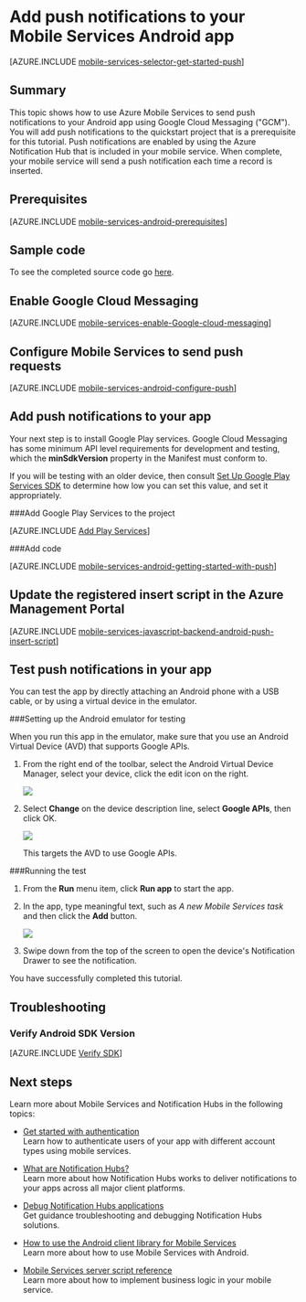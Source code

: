 
<properties
	pageTitle="Get started with push notifications (Android JavaScript) | Windows Azure"
	description="Learn how to use Azure Mobile Services to send push notifications to your Android JavaScript app."
	services="mobile-services, notification-hubs"
	documentationCenter="android"
	authors="RickSaling"
	writer="ricksal"
	manager="dwrede"
	editor=""/>

<tags 
	ms.service="mobile-services" 
	ms.date="10/06/2015"
	wacn.date=""/>


# Add push notifications to your Mobile Services Android app

[AZURE.INCLUDE [mobile-services-selector-get-started-push](../includes/mobile-services-selector-get-started-push.md)]

## Summary

This topic shows how to use Azure Mobile Services to send push notifications to your Android app using Google Cloud Messaging ("GCM"). You will add push notifications to the quickstart project that is a prerequisite for this tutorial. Push notifications are enabled by using the Azure Notification Hub that is included in your mobile service. When complete, your mobile service will send a push notification each time a record is inserted.

## Prerequisites

[AZURE.INCLUDE [mobile-services-android-prerequisites](../includes/mobile-services-android-prerequisites.md)]

## Sample code
To see the completed source code go [here](https://github.com/Azure/mobile-services-samples/tree/master/GettingStartedWithPush).

## Enable Google Cloud Messaging

[AZURE.INCLUDE [mobile-services-enable-Google-cloud-messaging](../includes/mobile-services-enable-google-cloud-messaging.md)]

## Configure Mobile Services to send push requests

[AZURE.INCLUDE [mobile-services-android-configure-push](../includes/mobile-services-android-configure-push.md)]

## Add push notifications to your app



Your next step is to install Google Play services. Google Cloud Messaging has some minimum API level requirements for development and testing, which the **minSdkVersion** property in the Manifest must conform to. 

If you will be testing with an older device, then consult [Set Up Google Play Services SDK] to determine how low you can set this value, and set it appropriately.

###Add Google Play Services to the project

[AZURE.INCLUDE [Add Play Services](../includes/mobile-services-add-google-play-services.md)]

###Add code

[AZURE.INCLUDE [mobile-services-android-getting-started-with-push](../includes/mobile-services-android-getting-started-with-push.md)]


## Update the registered insert script in the Azure Management Portal

[AZURE.INCLUDE [mobile-services-javascript-backend-android-push-insert-script](../includes/mobile-services-javascript-backend-android-push-insert-script.md)]


## Test push notifications in your app

You can test the app by directly attaching an Android phone with a USB cable, or by using a virtual device in the emulator.

###Setting up the Android emulator for testing

When you run this app in the emulator, make sure that you use an Android Virtual Device (AVD) that supports Google APIs.

1. From the right end of the toolbar, select the Android Virtual Device Manager, select your device, click the edit icon on the right.

	![](./media/mobile-services-javascript-backend-android-get-started-push/mobile-services-android-virtual-device-manager.png)

2. Select **Change** on the device description line, select **Google APIs**,  then click OK.

   	![](./media/mobile-services-javascript-backend-android-get-started-push/mobile-services-android-virtual-device-manager-edit.png)

	This targets the AVD to use Google APIs.

###Running the test

1. From the **Run** menu item, click **Run app** to start the app.

2. In the app, type meaningful text, such as _A new Mobile Services task_ and then click the **Add** button.

  	![](./media/mobile-services-javascript-backend-android-get-started-push/mobile-quickstart-push1-android.png)

3. Swipe down from the top of the screen to open the device's Notification Drawer to see the notification.


You have successfully completed this tutorial.

## Troubleshooting

### Verify Android SDK Version

[AZURE.INCLUDE [Verify SDK](../includes/mobile-services-verify-android-sdk-version.md)]

## Next steps

<!---This tutorial demonstrated the basics of enabling an Android app to use Mobile Services and Notification Hubs to send push notifications. Next, consider completing the next tutorial, [Send push notifications to authenticated users], which shows how to use tags to send push notifications from a Mobile Service to only an authenticated user.

+ [Send broadcast notifications to subscribers]
	<br/>Learn how users can register and receive push notifications for categories they're interested in.

+ [Send template-based notifications to subscribers]
	<br/>Learn how to use templates to send push notifications from a Mobile Service, without having to craft platform-specific payloads in your back-end.
-->

Learn more about Mobile Services and Notification Hubs in the following topics:

* [Get started with authentication]
  <br/>Learn how to authenticate users of your app with different account types using mobile services.

* [What are Notification Hubs?]
  <br/>Learn more about how Notification Hubs works to deliver notifications to your apps across all major client platforms.

* [Debug Notification Hubs applications](https://msdn.microsoft.com/zh-cn/library/dn530751.aspx)
  </br>Get guidance troubleshooting and debugging Notification Hubs solutions. 

* [How to use the Android client library for Mobile Services]
  <br/>Learn more about how to use Mobile Services with Android.

* [Mobile Services server script reference]
  <br/>Learn more about how to implement business logic in your mobile service.


<!-- Anchors. -->
[Register your app for push notifications and configure Mobile Services]: #register
[Update the generated push notification code]: #update-scripts
[Insert data to receive notifications]: #test
[Next Steps]:#next-steps

<!-- Images. -->
[13]: ./media/mobile-services-windows-store-javascript-get-started-push/mobile-quickstart-push1.png
[14]: ./media/mobile-services-windows-store-javascript-get-started-push/mobile-quickstart-push2.png


<!-- URLs. -->
[Submit an app page]: http://go.microsoft.com/fwlink/p/?LinkID=266582
[My Applications]: http://go.microsoft.com/fwlink/p/?LinkId=262039
[Get started with Mobile Services]: /documentation/articles/mobile-services-android-get-started
[Get started with authentication]: /documentation/articles/mobile-services-android-get-started-users
[Get started with push notifications]: /documentation/articles/mobile-services-javascript-backend-windows-store-dotnet-get-started-with-push-js
[Push notifications to app users]: /documentation/articles/mobile-services-javascript-backend-windows-store-javascript-get-started-push
[Authorize users with scripts]: /documentation/articles/mobile-services-windows-store-javascript-authorize-users-in-scripts
[JavaScript and HTML]: /documentation/articles/mobile-services-javascript-backend-windows-store-dotnet-get-started-with-push-js
[Set Up Google Play Services SDK]: http://go.microsoft.com/fwlink/?LinkId=389801
[Azure Management Portal]: https://manage.windowsazure.cn/
[How to use the Android client library for Mobile Services]: /documentation/articles/mobile-services-android-how-to-use-client-library
[gcm object]: https://msdn.microsoft.com/zh-cn/library/dn126137.aspx

[Mobile Services server script reference]: /documentation/articles/mobile-services-how-to-use-server-scripts


[What are Notification Hubs?]: /documentation/articles/notification-hubs-overview
[Send broadcast notifications to subscribers]: /documentation/articles/notification-hubs-android-send-breaking-news
[Send template-based notifications to subscribers]: /documentation/articles/notification-hubs-android-send-localized-breaking-news

